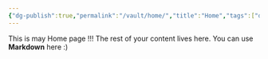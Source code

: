 ```yaml
---
{"dg-publish":true,"permalink":"/vault/home/","title":"Home","tags":["digital-garden","gardenEntry"],"created":"2025-03-10T16:09:07.768+03:00","updated":"2025-03-10T17:50:39.540+03:00"}
---
```



 This is may Home page !!!
The rest of your content lives here. You can use **Markdown** here :)
